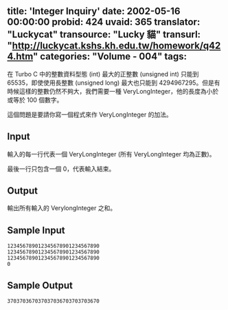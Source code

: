 title: 'Integer Inquiry'
date: 2002-05-16 00:00:00
probid: 424
uvaid: 365
translator: "Luckycat"
transource: "Lucky 貓"
transurl: "http://luckycat.kshs.kh.edu.tw/homework/q424.htm"
categories: "Volume - 004"
tags:
---

在 Turbo C 中的整數資料型態 (int) 最大的正整數 (unsigned int) 只能到 65535，即使使用長整數 (unsigned long) 最大也只能到 4294967295。但是有時候這樣的整數仍然不夠大，我們需要一種 VeryLongInteger，他的長度為小於或等於 100 個數字。

這個問題是要請你寫一個程式來作 VeryLongInteger 的加法。

## Input ##

輸入的每一行代表一個 VeryLongInteger (所有 VeryLongInteger 均為正數)。

最後一行只包含一個 0，代表輸入結束。

## Output ##

輸出所有輸入的 VerylongInteger 之和。

## Sample Input ##

	123456789012345678901234567890
	123456789012345678901234567890
	123456789012345678901234567890
	0

## Sample Output ##

	370370367037037036703703703670